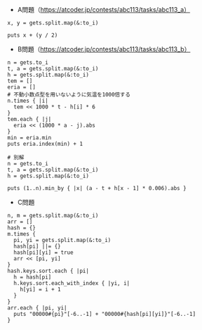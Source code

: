 - A問題（https://atcoder.jp/contests/abc113/tasks/abc113_a）

```
x, y = gets.split.map(&:to_i)

puts x + (y / 2)
```

- B問題（https://atcoder.jp/contests/abc113/tasks/abc113_b）
```
n = gets.to_i
t, a = gets.split.map(&:to_i)
h = gets.split.map(&:to_i)
tem = []
eria = []
# 不動小数点型を用いないように気温を1000倍する
n.times { |i|
  tem << 1000 * t - h[i] * 6
}
tem.each { |j|
  eria << (1000 * a - j).abs
}
min = eria.min
puts eria.index(min) + 1

# 別解
n = gets.to_i
t, a = gets.split.map(&:to_i)
h = gets.split.map(&:to_i)

puts (1..n).min_by { |x| (a - t + h[x - 1] * 0.006).abs }
```

- C問題
```
n, m = gets.split.map(&:to_i)
arr = []
hash = {}
m.times {
  pi, yi = gets.split.map(&:to_i)
  hash[pi] ||= {}
  hash[pi][yi] = true
  arr << [pi, yi]
}
hash.keys.sort.each { |pi|
  h = hash[pi]
  h.keys.sort.each_with_index { |yi, i|
    h[yi] = i + 1
  }
}
arr.each { |pi, yi|
  puts "00000#{pi}"[-6..-1] + "00000#{hash[pi][yi]}"[-6..-1]
}
```
